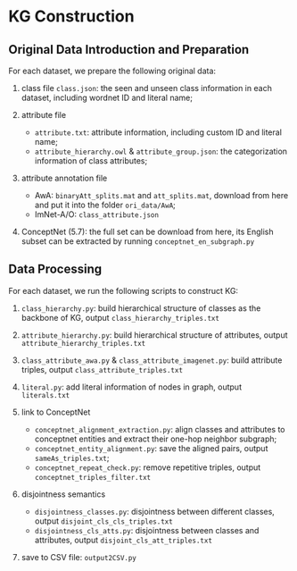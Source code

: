 # KG Construction

## Original Data Introduction and Preparation

For each dataset, we prepare the following original data:

1. class file `class.json`: the seen and unseen class information in each dataset, including wordnet ID and literal name;

2. attribute file
    - `attribute.txt`: attribute information, including custom ID and literal name;
    - `attribute_hierarchy.owl` & `attribute_group.json`: the categorization information of class attributes;

3. attribute annotation file
    - AwA: `binaryAtt_splits.mat` and `att_splits.mat`, download from here and put it into the folder `ori_data/AwA`;
    - ImNet-A/O: `class_attribute.json`

4. ConceptNet (5.7): the full set can be download from here, its English subset can be extracted by running `conceptnet_en_subgraph.py`



## Data Processing

For each dataset, we run the following scripts to construct KG:

1. `class_hierarchy.py`: build hierarchical structure of classes as the backbone of KG, output `class_hierarchy_triples.txt`

2. `attribute_hierarchy.py`: build hierarchical structure of attributes, output `attribute_hierarchy_triples.txt`

3. `class_attribute_awa.py` & `class_attribute_imagenet.py`: build attribute triples, output `class_attribute_triples.txt`

4. `literal.py`: add literal information of nodes in graph, output `literals.txt`

5. link to ConceptNet
    - `conceptnet_alignment_extraction.py`: align classes and attributes to conceptnet entities and extract their one-hop neighbor subgraph;
    - `conceptnet_entity_alignment.py`: save the aligned pairs, output `sameAs_triples.txt`;
    - `conceptnet_repeat_check.py`: remove repetitive triples, output `conceptnet_triples_filter.txt`

6. disjointness semantics
    - `disjointness_classes.py`: disjointness between different classes, output `disjoint_cls_cls_triples.txt`
    - `disjointness_cls_atts.py`: disjointness between classes and attributes, output `disjoint_cls_att_triples.txt`

7. save to CSV file: `output2CSV.py`
